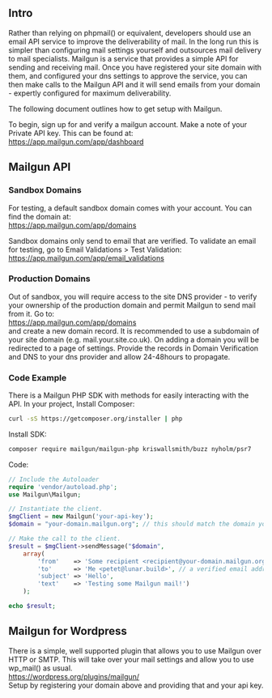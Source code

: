 ## Intro
Rather than relying on phpmail() or equivalent, developers should use an email API service to improve the deliverability of mail. In the long run this is simpler than configuring mail settings yourself and outsources mail delivery to mail specialists. Mailgun is a service that provides a simple API for sending and receiving mail. Once you have registered your site domain with them, and configured your dns settings to approve the service, you can then make calls to the Mailgun API and it will send emails from your domain - expertly configured for maximum deliverability.

The following document outlines how to get setup with Mailgun.  

To begin, sign up for and verify a mailgun account. Make a note of your Private API key. This can be found at:  
<a href="https://app.mailgun.com/app/dashboard">https://app.mailgun.com/app/dashboard</a>

## Mailgun API

### Sandbox Domains
For testing, a default sandbox domain comes with your account. You can find the domain at:   
<a href="https://app.mailgun.com/app/domains">https://app.mailgun.com/app/domains</a>

Sandbox domains only send to email that are verified. To validate an email for testing, go to Email Validations > Test Validation:  
<a href="https://app.mailgun.com/app/email_validations">https://app.mailgun.com/app/email_validations</a>

### Production Domains
Out of sandbox, you will require access to the site DNS provider - to verify your ownership of the production domain and permit Mailgun to send mail from it. Go to:  
<a href="https://app.mailgun.com/app/domains">https://app.mailgun.com/app/domains</a>  
and create a new domain record. It is recommended to use a subdomain of your site domain (e.g. mail.your.site.co.uk). On adding a domain you will be redirected to a page of settings. Provide the records in Domain Verification and DNS to your dns provider and allow 24-48hours to propagate.

### Code Example
There is a Mailgun PHP SDK with methods for easily interacting with the API. In your project, Install Composer: 
```bash
curl -sS https://getcomposer.org/installer | php
```
Install SDK:
```bash
composer require mailgun/mailgun-php kriswallsmith/buzz nyholm/psr7
```
Code:
```php 
// Include the Autoloader
require 'vendor/autoload.php';
use Mailgun\Mailgun;

// Instantiate the client.
$mgClient = new Mailgun('your-api-key');
$domain = "your-domain.mailgun.org"; // this should match the domain you have setup in the dashboard

// Make the call to the client.
$result = $mgClient->sendMessage("$domain",
  	array(
  		'from'    => 'Some recipient <recipient@your-domain.mailgun.org>',
    	'to'      => 'Me <petet@lunar.build>', // a verified email address
    	'subject' => 'Hello',
    	'text'    => 'Testing some Mailgun mail!')
    );

echo $result;
```

## Mailgun for Wordpress
There is a simple, well supported plugin that allows you to use Mailgun over HTTP or SMTP. This will take over your mail settings and allow you to use wp_mail() as usual.  
<a href="https://wordpress.org/plugins/mailgun/">https://wordpress.org/plugins/mailgun/</a>  
Setup by registering your domain above and providing that and your api key.
